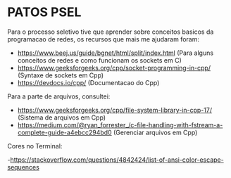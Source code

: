 # PATOS PSEL

Para o processo seletivo tive que aprender sobre conceitos basicos da programacao de redes, os recursos que mais me ajudaram foram:

- https://www.beej.us/guide/bgnet/html/split/index.html (Para alguns conceitos de redes e como funcionam os sockets em C)
- https://www.geeksforgeeks.org/cpp/socket-programming-in-cpp/ (Syntaxe de sockets em Cpp)
- https://devdocs.io/cpp/ (Documentacao do Cpp)

Para a parte de arquivos, consultei:

- https://www.geeksforgeeks.org/cpp/file-system-library-in-cpp-17/ (Sistema de arquivos em Cpp)
- https://medium.com/@ryan_forrester_/c-file-handling-with-fstream-a-complete-guide-a4ebcc294bd0 (Gerenciar arquivos em Cpp)

Cores no Terminal:

-https://stackoverflow.com/questions/4842424/list-of-ansi-color-escape-sequences
